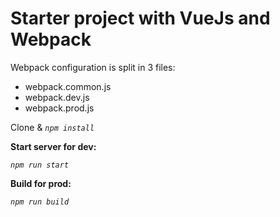 # Starter project with VueJs and Webpack

Webpack configuration is split in 3 files:
* webpack.common.js
* webpack.dev.js
* webpack.prod.js

Clone & _`npm install`_

**Start server for dev:**

_`npm run start`_

**Build for prod:**

_`npm run build`_